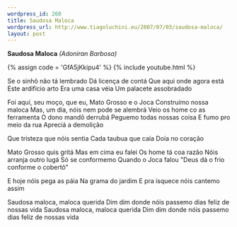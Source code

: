 ```yaml
--- 
wordpress_id: 260
title: Saudosa Maloca
wordpress_url: http://www.tiagoluchini.eu/2007/07/03/saudosa-maloca/
layout: post
---
```

**Saudosa Maloca** _(Adoniran Barbosa)_

{% assign code = 'GfA5jKkipu4' %}
{% include youtube.html %}

Se o sinhô não tá lembrado
Dá licença de contá
Que aqui onde agora está
Este ardifício arto
Era uma casa véia
Um palacete assobradado

Foi aquí, seu moço, que eu, Mato Grosso e o Joca
Construímo nossa maloca
Mas, um dia, nóis nem pode se alembrá
Veio os home co as ferramenta
O dono mandô derrubá
Peguemo todas nossas coisa
E fumo pro meio da rua
Apreciá a demolição

Que tristeza que nóis sentia
Cada taubua que caía
Doía no coração

Mato Grosso quis gritá
Mas em cima eu falei
Os home tá coa razão
Nóis arranja outro lugá
Só se conformemo
Quando o Joca falou
"Deus dá o frio conforme o cobertô"

E hoje nóis pega as páia
Na grama do jardim
E pra isquece nóis cantemo assim

Saudosa maloca, maloca querida
Dim dim donde nóis passemo dias feliz de nossas vida
Saudosa maloca, maloca querida
Dim dim donde nóis passemo dias feliz de nossas vida
